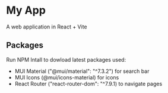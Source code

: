 # My App

A web application in React + Vite

## Packages

Run NPM Intall to dowload latest packages used:

- MUI Material ("@mui/material": "^7.3.2") for search bar
- MUI Icons (@mui/icons-material) for icons
- React Router ("react-router-dom": "^7.9.1) to navigate pages

